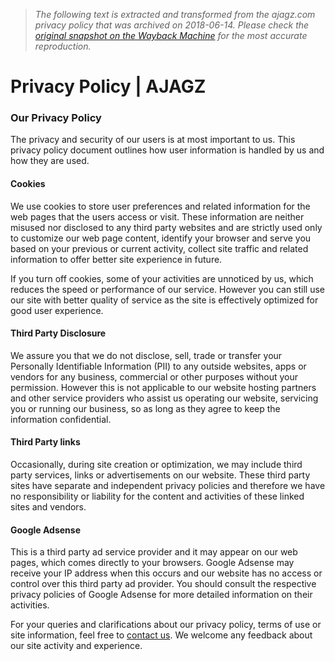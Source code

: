 > *The following text is extracted and transformed from the ajagz.com privacy policy that was archived on 2018-06-14. Please check the [original snapshot on the Wayback Machine](https://web.archive.org/web/20180614140609id_/http%3A//ajagz.com/privacy-policy) for the most accurate reproduction.*

# Privacy Policy | AJAGZ

### Our Privacy Policy

The privacy and security of our users is at most important to us. This privacy policy document outlines how user information is handled by us and how they are used.

#### Cookies

We use cookies to store user preferences and related information for the web pages that the users access or visit. These information are neither misused nor disclosed to any third party websites and are strictly used only to customize our web page content, identify your browser and serve you based on your previous or current activity, collect site traffic and related information to offer better site experience in future.

If you turn off cookies, some of your activities are unnoticed by us, which reduces the speed or performance of our service. However you can still use our site with better quality of service as the site is effectively optimized for good user experience.

#### Third Party Disclosure

We assure you that we do not disclose, sell, trade or transfer your Personally Identifiable Information (PII) to any outside websites, apps or vendors for any business, commercial or other purposes without your permission. However this is not applicable to our website hosting partners and other service providers who assist us operating our website, servicing you or running our business, so as long as they agree to keep the information confidential.

#### Third Party links

Occasionally, during site creation or optimization, we may include third party services, links or advertisements on our website. These third party sites have separate and independent privacy policies and therefore we have no responsibility or liability for the content and activities of these linked sites and vendors.

#### Google Adsense

This is a third party ad service provider and it may appear on our web pages, which comes directly to your browsers. Google Adsense may receive your IP address when this occurs and our website has no access or control over this third party ad provider. You should consult the respective privacy policies of Google Adsense for more detailed information on their activities.

For your queries and clarifications about our privacy policy, terms of use or site information, feel free to [contact us](https://web.archive.org/web/20180614140609id_/http%3A//ajagz.com/about). We welcome any feedback about our site activity and experience.
